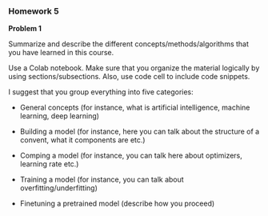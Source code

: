 ### Homework 5

**Problem 1**

Summarize and describe the different concepts/methods/algorithms that you have learned in this course.

Use a Colab notebook. Make sure that you organize the material logically by using sections/subsections. Also, use code cell to include code snippets.

I suggest that you group everything into five categories:

- General concepts (for instance, what is artificial intelligence, machine learning, deep learning)

- Building a model (for instance, here you can talk about the structure of a convent, what it components are etc.)

- Comping a model (for instance, you can talk here about optimizers, learning rate etc.)

- Training a model (for instance, you can talk about overfitting/underfitting)

- Finetuning  a pretrained model (describe how you proceed)
